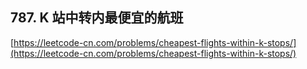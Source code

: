 **787. K 站中转内最便宜的航班**  
---
[https://leetcode-cn.com/problems/cheapest-flights-within-k-stops/](https://leetcode-cn.com/problems/cheapest-flights-within-k-stops/)  
